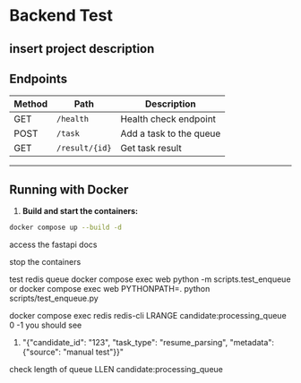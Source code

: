 # Backend Test

insert project description
---

## Endpoints

| Method | Path         | Description            |
|--------|--------------|------------------------|
| GET    | `/health`    | Health check endpoint  |
| POST   | `/task`      | Add a task to the queue|
| GET    | `/result/{id}` | Get task result       |


---

## Running with Docker

1. **Build and start the containers:**

```bash
docker compose up --build -d
```

access the fastapi docs

stop the containers

test redis queue
docker compose exec web python -m scripts.test_enqueue
or
docker compose exec web PYTHONPATH=. python scripts/test_enqueue.py


docker compose exec redis redis-cli
LRANGE candidate:processing_queue 0 -1
you should see
1) "{\"candidate_id\": \"123\", \"task_type\": \"resume_parsing\", \"metadata\": {\"source\": \"manual test\"}}"

check length of queue
LLEN candidate:processing_queue

